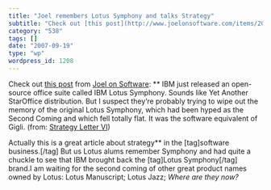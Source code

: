 ```yaml
---
title: "Joel remembers Lotus Symphony and talks Strategy"
subtitle: "Check out [this post](http://www.joelonsoftware.com/items/2007/09/18.html) from [Joel on Software](h..."
category: "538"
tags: []
date: "2007-09-19"
type: "wp"
wordpress_id: 1208
---
```

Check out [this post](http://www.joelonsoftware.com/items/2007/09/18.html) from [Joel on Software](http://www.joelonsoftware.com): 
**
 IBM just released an open-source office suite called IBM Lotus Symphony. Sounds like Yet Another StarOffice distribution. But I suspect they’re probably trying to wipe out the memory of the original Lotus Symphony, which had been hyped as the Second Coming and which fell totally flat. It was the software equivalent of Gigli. 
 (from: [Strategy Letter VI](http://www.joelonsoftware.com/items/2007/09/18.html)) 

 Actually this is a great article about strategy** in the [tag]software business.[/tag] But us Lotus alums remember Symphony and had quite a chuckle to see that IBM brought back the [tag]Lotus Symphony[/tag] brand.I am waiting for the second coming of other great product names owned by Lotus: Lotus Manuscript; Lotus Jazz; *Where are they now?*